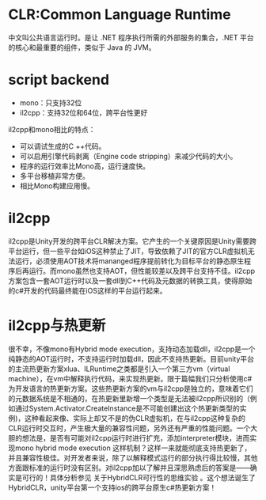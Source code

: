 # CLR:Common Language Runtime
中文叫公共语言运行时。是让 .NET 程序执行所需的外部服务的集合，.NET 平台的核心和最重要的组件，类似于 Java 的 JVM。

# script backend
* mono：只支持32位
* il2cpp：支持32位和64位，跨平台性更好

il2cpp和mono相比的特点：
- 可以调试生成的C ++代码。
- 可以启用引擎代码剥离（Engine code stripping）来减少代码的大小。
- 程序的运行效率比Mono高，运行速度快。
- 多平台移植非常方便。
- 相比Mono构建应用慢。
# il2cpp
il2cpp是Unity开发的跨平台CLR解决方案。它产生的一个关键原因是Unity需要跨平台运行，但一些平台如iOS这种禁止了JIT，导致依赖了JIT的官方CLR虚拟机无法运行，必须使用AOT技术将mananged程序提前转化为目标平台的静态原生程序后再运行。而mono虽然也支持AOT，但性能较差以及跨平台支持不佳。il2cpp方案包含一套AOT运行时以及一套dll到C++代码及元数据的转换工具，使得原始的c#开发的代码最终能在iOS这样的平台运行起来。


# il2cpp与热更新
很不幸，不像mono有Hybrid mode execution，支持动态加载dll，il2cpp是一个纯静态的AOT运行时，不支持运行时加载dll，因此不支持热更新。目前unity平台的主流热更新方案xlua、ILRuntime之类都是引入一个第三方vm（virtual machine），在vm中解释执行代码，来实现热更新。限于篇幅我们只分析使用c#为开发语言的热更新方案。这些热更新方案的vm与il2cpp是独立的，意味着它们的元数据系统是不相通的，在热更新里新增一个类型是无法被il2cpp所识别的（例如通过System.Activator.CreateInstance是不可能创建出这个热更新类型的实例)，这种看起来像、实际上却又不是的伪CLR虚拟机，在与il2cpp这种复杂的CLR运行时交互时，产生极大量的兼容性问题，另外还有严重的性能问题。一个大胆的想法是，是否有可能对il2cpp运行时进行扩充，添加interpreter模块，进而实现mono hybrid mode execution 这样机制？这样一来就能彻底支持热更新了，并且兼容性极佳。对开发者来说，除了以解释模式运行的部分执行得比较慢，其他方面跟标准的运行时没有区别。对il2cpp加以了解并且深思熟虑后的答案是——确实是可行的！具体分析参见 关于HybridCLR可行性的思维实验 。这个想法诞生了HybridCLR，unity平台第一个支持ios的跨平台原生c#热更新方案！